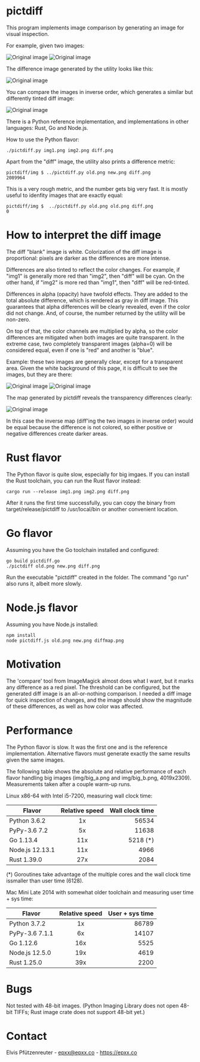 # pictdiff

This program implements image comparison by generating an image for visual inspection.

For example, given two images:

![Original image](https://raw.githubusercontent.com/elvis-epx/pictdiff/master/img/old.png) ![Original image](https://raw.githubusercontent.com/elvis-epx/pictdiff/master/img/new.png)

The difference image generated by the utility looks like this:

![Original image](https://raw.githubusercontent.com/elvis-epx/pictdiff/master/img/diff.png) 

You can compare the images in inverse order, which generates a similar but differently
tinted diff image:

![Original image](https://raw.githubusercontent.com/elvis-epx/pictdiff/master/img/diffinv.png) 

There is a Python reference implementation, and implementations in other languages: Rust, Go and Node.js.

How to use the Python flavor:

```
./pictdiff.py img1.png img2.png diff.png
```

Apart from the "diff" image, the utility also prints a difference metric:

```
pictdiff/img $ ../pictdiff.py old.png new.png diff.png
2089964
```

This is a very rough metric, and the number gets big very fast. 
It is mostly useful to idenfity images that are exactly equal:

```
pictdiff/img $  ../pictdiff.py old.png old.png diff.png
0
````

# How to interpret the diff image

The diff "blank" image is white. Colorization of the diff image
is proportional: pixels are darker as the differences are
more intense.

Differences are also tinted to reflect the color changes.
For example, if "img1"
is generally more red than "img2", then "diff" will be cyan. On the
other hand, if "img2" is more red than "img1", then "diff" will be red-tinted.

Differences in alpha (opacity) have twofold effects. They are added
to the total absolute difference, which is rendered as gray in diff
image. This guarantees that alpha differences will be clearly revealed,
even if the color did not change. And, of course, the number returned
by the utility will be non-zero.

On top of that, the color channels are multiplied by alpha, so the color differences
are mitigated when both images are quite transparent. In the extreme case, two
completely transparent images (alpha=0) will be considered equal, even
if one is "red" and another is "blue".

Example: these two images are generally clear, except for a transparent area.
Given the white background of this page, it is difficult to see the images, but
they are there:

![Original image](https://raw.githubusercontent.com/elvis-epx/pictdiff/master/img/olda2.png) ![Original image](https://raw.githubusercontent.com/elvis-epx/pictdiff/master/img/newa2.png)

The map generated by pictdiff reveals the transparency differences clearly:

![Original image](https://raw.githubusercontent.com/elvis-epx/pictdiff/master/img/diffa.png) 

In this case the inverse map (diff'ing the two images in inverse order) would be equal because the difference is not colored,
so either positive or negative differences create darker areas.

# Rust flavor

The Python flavor is quite slow, especially for big imgaes. If you can install
the Rust toolchain, you can run the Rust flavor instead:

```
cargo run --release img1.png img2.png diff.png
```

After it runs the first time successfully, you can copy the binary
from target/release/pictdiff to /usr/local/bin or another convenient
location.

# Go flavor 

Assuming you have the Go toolchain installed and configured:

```
go build pictdiff.go
./pictdiff old.png new.png diff.png
```

Run the executable "pictdiff" created in the folder. The command 
"go run" also runs it, albeit more slowly.

# Node.js flavor

Assuming you have Node.js installed:

```
npm install
node pictdiff.js old.png new.png diffmap.png
```

# Motivation

The 'compare' tool from ImageMagick almost does what I want, but it
marks any difference as a red pixel. The threshold can be configured,
but the generated diff image is an all-or-nothing comparison. I needed
a diff image for quick inspection of changes, and the image should show
the magnitude of these differences, as well as how color was affected.

# Performance

The Python flavor is slow. It was the first one and is the
reference implementation. Alternative flavors must generate exactly the
same results given the same images.

The following table shows the absolute and relative performance of each
flavor handling big images (img/big\_a.png and img/big\_b.png, 4019x2309).
Measurements taken after a couple warm-up runs.

Linux x86-64 with Intel i5-7200, measuring wall clock time:

| Flavor         | Relative speed | Wall clock time |
| -------------- |:-------------:| -----:|
| Python 3.6.2   | 1x | 56534 |
| PyPy-3.6 7.2 | 5x   | 11638 |
| Go 1.13.4      | 11x   | 5218 (*) |
| Node.js 12.13.1 | 11x   | 4966 |
| Rust 1.39.0    | 27x   | 2084 |

(*) Goroutines take advantage of the multiple cores and the wall clock time issmaller than user time (6128).

Mac Mini Late 2014 with somewhat older toolchain and measuring user time + sys time:

| Flavor         | Relative speed | User + sys time |
| -------------- |:-------------:| -----:|
| Python 3.7.2   | 1x | 86789 |
| PyPy-3.6 7.1.1 | 6x   | 14107 |
| Go 1.12.6      | 16x   | 5525 |
| Node.js 12.5.0 | 19x   | 4619 |
| Rust 1.25.0    | 39x   | 2200 |

# Bugs

Not tested with 48-bit images. (Python Imaging Library does not open
48-bit TIFFs; Rust image crate does not support 48-bit yet.)

# Contact

Elvis Pfützenreuter - epxx@epxx.co - https://epxx.co
